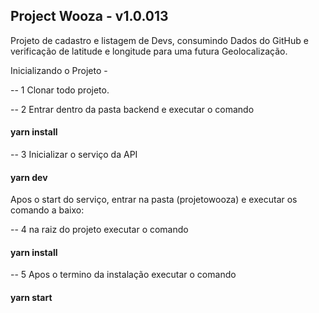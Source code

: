  ## Project Wooza - v1.0.013

Projeto de cadastro e listagem de Devs, consumindo Dados do GitHub e verificação de latitude e longitude para uma futura Geolocalização.

Inicializando o Projeto -

-- 1 Clonar todo projeto.

-- 2 Entrar dentro da pasta backend e executar o comando

####  yarn install

-- 3 Inicializar o serviço da API

####  yarn dev

Apos o start do serviço, entrar na pasta (projetowooza) e executar os comando a baixo:

-- 4 na raiz do projeto executar o comando

####  yarn install

-- 5 Apos o termino da instalação executar o comando

####  yarn start


